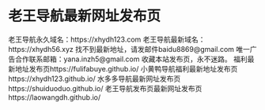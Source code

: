 <h1>老王导航最新网址发布页</h1>
老王导航永久域名：https://xhydh123.com
老王导航最新域名：https://xhydh56.xyz
找不到最新地址，请发邮件baidu8869@gmail.com
唯一广告合作联系邮箱：yana.inzh5@gmail.com
收藏本站发布页，永不迷路。
福利最新地址发布页https://fulifabuye.github.io/
小黄鸭导航福利最新地址发布页https://xhydh123.github.io/
水多多导航最新网址发布页https://shuiduoduo.github.io/
老王导航发布页最新网址发布页https://laowangdh.github.io/
